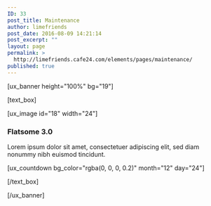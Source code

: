 ```yaml
---
ID: 33
post_title: Maintenance
author: limefriends
post_date: 2016-08-09 14:21:14
post_excerpt: ""
layout: page
permalink: >
  http://limefriends.cafe24.com/elements/pages/maintenance/
published: true
---
```

[ux_banner height="100%" bg="19"]

[text_box]

[ux_image id="18" width="24"]

<h3 class="uppercase"><strong>Flatsome 3.0</strong></h3>
<p class="lead">Lorem ipsum dolor sit amet, consectetuer adipiscing elit, sed diam nonummy nibh euismod tincidunt.</p>
[ux_countdown bg_color="rgba(0, 0, 0, 0.2)" month="12" day="24"]


[/text_box]

[/ux_banner]